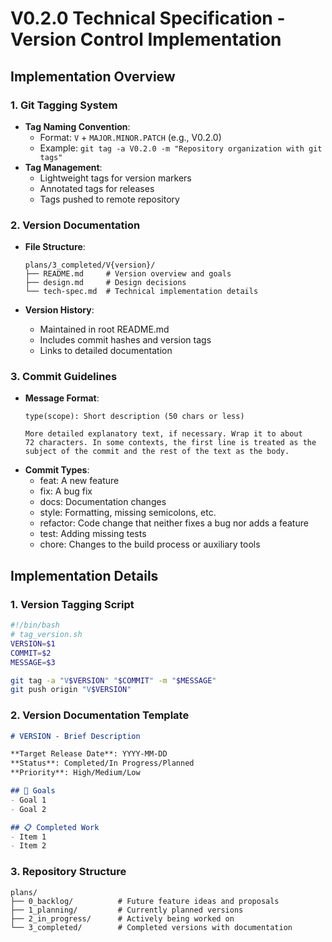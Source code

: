 # V0.2.0 Technical Specification - Version Control Implementation

## Implementation Overview

### 1. Git Tagging System
- **Tag Naming Convention**:
  - Format: `V` + `MAJOR.MINOR.PATCH` (e.g., V0.2.0)
  - Example: `git tag -a V0.2.0 -m "Repository organization with git tags"`
- **Tag Management**:
  - Lightweight tags for version markers
  - Annotated tags for releases
  - Tags pushed to remote repository

### 2. Version Documentation
- **File Structure**:
  ```
  plans/3_completed/V{version}/
  ├── README.md     # Version overview and goals
  ├── design.md     # Design decisions
  └── tech-spec.md  # Technical implementation details
  ```

- **Version History**:
  - Maintained in root README.md
  - Includes commit hashes and version tags
  - Links to detailed documentation

### 3. Commit Guidelines
- **Message Format**:
  ```
  type(scope): Short description (50 chars or less)
  
  More detailed explanatory text, if necessary. Wrap it to about
  72 characters. In some contexts, the first line is treated as the
  subject of the commit and the rest of the text as the body.
  ```
- **Commit Types**:
  - feat: A new feature
  - fix: A bug fix
  - docs: Documentation changes
  - style: Formatting, missing semicolons, etc.
  - refactor: Code change that neither fixes a bug nor adds a feature
  - test: Adding missing tests
  - chore: Changes to the build process or auxiliary tools

## Implementation Details

### 1. Version Tagging Script
```bash
#!/bin/bash
# tag_version.sh
VERSION=$1
COMMIT=$2
MESSAGE=$3

git tag -a "V$VERSION" "$COMMIT" -m "$MESSAGE"
git push origin "V$VERSION"
```

### 2. Version Documentation Template
```markdown
# VERSION - Brief Description

**Target Release Date**: YYYY-MM-DD  
**Status**: Completed/In Progress/Planned  
**Priority**: High/Medium/Low

## 🎯 Goals
- Goal 1
- Goal 2

## 📋 Completed Work
- Item 1
- Item 2
```

### 3. Repository Structure
```
plans/
├── 0_backlog/          # Future feature ideas and proposals
├── 1_planning/         # Currently planned versions
├── 2_in_progress/      # Actively being worked on
└── 3_completed/        # Completed versions with documentation
```

